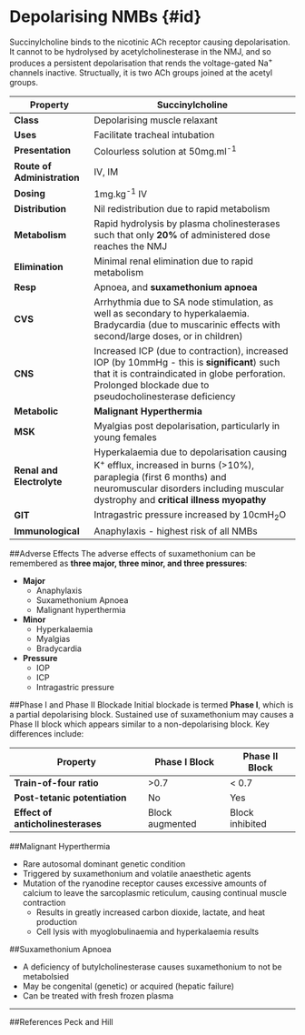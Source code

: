 # Depolarising NMBs {#id}

Succinylcholine binds to the nicotinic ACh receptor causing depolarisation. It cannot to be hydrolysed by acetylcholinesterase in the NMJ, and so produces a persistent depolarisation that rends the voltage-gated Na<sup>+</sup> channels inactive. Structually, it is two ACh groups joined at the acetyl groups.

|Property|Succinylcholine
|--|--|
|**Class**|Depolarising muscle relaxant
|**Uses**|Facilitate tracheal intubation
|**Presentation**|Colourless solution at 50mg.ml<sup>-1</sup>
|**Route of Administration**|IV, IM
|**Dosing**|1mg.kg<sup>-1</sup> IV
|**Distribution**|Nil redistribution due to rapid metabolism
|**Metabolism**|Rapid hydrolysis by plasma cholinesterases such that only **20%** of administered dose reaches the NMJ
|**Elimination**|Minimal renal elimination due to rapid metabolism
|**Resp**|Apnoea, and **suxamethonium apnoea**
|**CVS**|Arrhythmia due to SA node stimulation, as well as secondary to hyperkalaemia. Bradycardia (due to muscarinic effects with second/large doses, or in children)
|**CNS**|Increased ICP (due to contraction), increased IOP (by 10mmHg - this is **significant**) such that it is contraindicated in globe perforation. Prolonged blockade due to pseudocholinesterase deficiency
|**Metabolic**|**Malignant Hyperthermia**
|**MSK**|Myalgias post depolarisation, particularly in young females
|**Renal and Electrolyte**|Hyperkalaemia due to depolarisation causing K<sup>+</sup> efflux, increased in burns (>10%), paraplegia (first 6 months) and neuromuscular disorders including muscular dystrophy and **critical illness myopathy**
|**GIT**|Intragastric pressure increased by 10cmH<sub>2</sub>O
|**Immunological**|Anaphylaxis - highest risk of all NMBs

##Adverse Effects
The adverse effects of suxamethonium can be remembered as **three major, three minor, and three pressures**:
  * **Major**
    * Anaphylaxis
    * Suxamethonium Apnoea
    * Malignant hyperthermia
  * **Minor**
    * Hyperkalaemia
    * Myalgias
    * Bradycardia
  * **Pressure**
    * IOP
    * ICP
    * Intragastric pressure

##Phase I and Phase II Blockade
Initial blockade is termed **Phase I**, which is a partial depolarising block. Sustained use of suxamethonium may causes a Phase II block which appears similar to a non-depolarising block. Key differences include:

|Property|Phase I Block|Phase II Block
|--|--|--|
|**Train-of-four ratio**| >0.7|< 0.7
|**Post-tetanic potentiation**|No|Yes
|**Effect of anticholinesterases**|Block augmented|Block inhibited

##Malignant Hyperthermia
* Rare autosomal dominant genetic condition
* Triggered by suxamethonium and volatile anaesthetic agents
* Mutation of the ryanodine receptor causes excessive amounts of calcium to leave the sarcoplasmic reticulum, causing continual muscle contraction
  * Results in greatly increased carbon dioxide, lactate, and heat production
  * Cell lysis with myoglobulinaemia and hyperkalaemia results

##Suxamethonium Apnoea
* A deficiency of butylcholinesterase causes suxamethonium to not be metabolsied
* May be congenital (genetic) or acquired (hepatic failure)
* Can be treated with fresh frozen plasma
---
##References
Peck and Hill